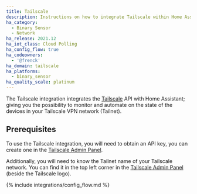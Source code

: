 ```yaml
---
title: Tailscale
description: Instructions on how to integrate Tailscale within Home Assistant.
ha_category:
  - Binary Sensor
  - Network
ha_release: 2021.12
ha_iot_class: Cloud Polling
ha_config_flow: true
ha_codeowners:
  - '@frenck'
ha_domain: tailscale
ha_platforms:
  - binary_sensor
ha_quality_scale: platinum
---
```


The Tailscale integration integrates the [Tailscale](https://www.tailscale.com) API
with Home Assistant; giving you the possibility to monitor and automate on
the state of the devices in your Tailscale VPN network (Tailnet).

## Prerequisites

To use the Tailscale integration, you will need to obtain an API key,
you can create one in the [Tailscale Admin Panel](https://login.tailscale.com/admin/settings/authkeys).

Additionally, you will need to know the Tailnet name of your Tailscale network.
You can find it in the top left corner in the [Tailscale Admin Panel](https://login.tailscale.com/admin/settings/authkeys)
(beside the Tailscale logo).

{% include integrations/config_flow.md %}
